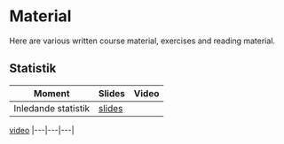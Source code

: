 Material
============================

Here are various written course material, exercises and reading material.

## Statistik 


| Moment | Slides | Video |
|---|---|---|
Inledande statistik | [slides](01-inledandestatistik.org) |
[video](https://youtu.be/3X6psM3HSm4)
|---|---|---|
